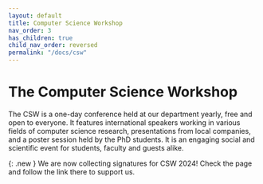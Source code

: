 ```yaml
---
layout: default
title: Computer Science Workshop
nav_order: 3
has_children: true
child_nav_order: reversed
permalink: "/docs/csw"
---
```


# The Computer Science Workshop

The CSW is a one-day conference held at our department yearly, free and open to everyone.
It features international speakers working in various fields of computer science research, presentations from local companies, and a poster session held by the PhD students.
It is an engaging social and scientific event for students, faculty and guests alike.

{: .new }
We are now collecting signatures for CSW 2024! Check the page and follow the link there to support us.